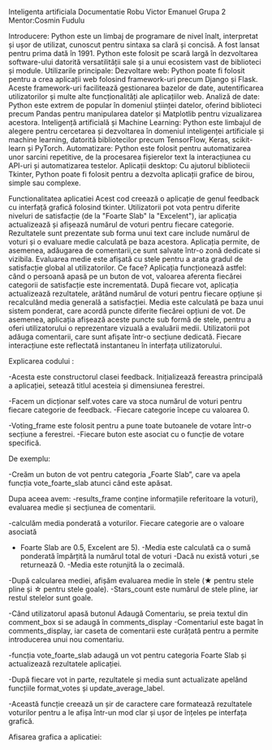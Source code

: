Inteligenta artificiala 
Documentatie
Robu Victor Emanuel
Grupa 2
Mentor:Cosmin Fudulu 

Introducere:
Python este un limbaj de programare de nivel înalt, interpretat și ușor de utilizat, cunoscut pentru sintaxa sa clară și concisă. A fost lansat pentru prima dată în 1991. Python este folosit pe scară largă în dezvoltarea software-ului datorită versatilității sale și a unui ecosistem vast de biblioteci și module.
Utilizarile principale:
Dezvoltare web: Python poate fi folosit pentru a crea aplicații web folosind framework-uri precum Django și Flask. Aceste framework-uri facilitează gestionarea bazelor de date, autentificarea utilizatorilor și multe alte funcționalități ale aplicațiilor web.
Analiză de date: Python este extrem de popular în domeniul științei datelor, oferind biblioteci precum Pandas pentru manipularea datelor și Matplotlib pentru vizualizarea acestora.
Inteligență artificială și Machine Learning: Python este limbajul de alegere pentru cercetarea și dezvoltarea în domeniul inteligenței artificiale și machine learning, datorită bibliotecilor precum TensorFlow, Keras, scikit-learn și PyTorch.
Automatizare: Python este folosit pentru automatizarea unor sarcini repetitive, de la procesarea fișierelor text la interacțiunea cu API-uri și automatizarea testelor.
Aplicații desktop: Cu ajutorul bibliotecii Tkinter, Python poate fi folosit pentru a dezvolta aplicații grafice de birou, simple sau complexe.




Functionalitatea aplicatiei 
Acest cod creează o aplicație de genul feedback cu interfață grafică folosind tkinter. Utilizatorii pot vota pentru diferite niveluri de satisfacție (de la "Foarte Slab" la "Excelent"), iar aplicația actualizează și afișează numărul de voturi pentru fiecare categorie. Rezultatele sunt prezentate sub forma unui text care include numărul de voturi și o evaluare medie calculată pe baza acestora. Aplicația permite, de asemenea, adăugarea de comentarii,ce sunt salvate într-o zonă dedicate si vizibila. Evaluarea medie este afișată cu stele pentru a arata gradul de satisfacție global al utilizatorilor.
Ce face?
Aplicația funcționează astfel: când o persoană apasă pe un buton de vot, valoarea aferenta fiecărei categorii de satisfacție este incrementată. După fiecare vot, aplicația actualizează rezultatele, arătând numărul de voturi pentru fiecare opțiune și recalculând media generală a satisfacției. Media este calculată pe baza unui sistem ponderat, care acordă puncte diferite fiecărei opțiuni de vot. De asemenea, aplicația afișează aceste puncte sub formă de stele, pentru a oferi utilizatorului o reprezentare vizuală a evaluării medii. Utilizatorii pot adăuga comentarii, care sunt afișate într-o secțiune dedicată. Fiecare interacțiune este reflectată instantaneu în interfața utilizatorului.

Explicarea codului :

 
 
-Acesta este constructorul clasei feedback. Inițializează fereastra principală a aplicației, setează titlul acesteia și dimensiunea ferestrei.


 
-Facem un dicționar self.votes care va stoca numărul de voturi pentru fiecare categorie de feedback.           -Fiecare categorie începe cu valoarea 0.




 
 -Voting_frame este folosit pentru a pune toate butoanele de votare într-o secțiune a ferestrei.
 -Fiecare buton este asociat cu o funcție de votare specifică. 



De exemplu:
 
-Creăm un buton de vot pentru categoria „Foarte Slab”, care va apela funcția vote_foarte_slab atunci când este apăsat.

Dupa aceea avem:
 -results_frame conține informațiile referitoare la voturi), evaluarea medie și secțiunea de comentarii.


 
-calculăm media ponderată a voturilor. Fiecare categorie are o valoare asociată 
- Foarte Slab are 0.5, Excelent are 5).
-Media este calculată ca o sumă ponderată împărțită la numărul total de voturi
-Dacă nu există voturi ,se returnează 0.
 -Media este rotunjită la o zecimală.


 
-După calcularea mediei, afișăm evaluarea medie în stele (★ pentru stele pline și ☆ pentru stele goale).
-Stars_count este numărul de stele pline, iar restul stelelor sunt goale.


 
  -Când utilizatorul apasă butonul Adaugă Comentariu, se preia textul din comment_box si se adaugă în comments_display 
  -Comentariul este bagat în comments_display, iar caseta de comentarii este curățată pentru a permite introducerea unui nou comentariu.

 
-funcția vote_foarte_slab adaugă un vot pentru categoria Foarte Slab și actualizează rezultatele aplicației.


 
-După fiecare vot in parte, rezultatele și media sunt actualizate apelând funcțiile format_votes și update_average_label.


 
-Această funcție creează un șir de caractere care formatează rezultatele voturilor pentru a le afișa într-un mod clar și ușor de înțeles pe interfața grafică.


Afisarea grafica a aplicatiei:

 


